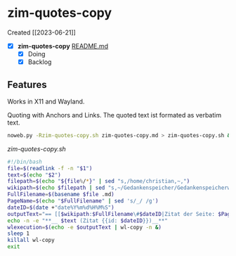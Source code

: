 # zim-quotes-copy
Created [[2023-06-21]]

- [X]  **zim-quotes-copy**  [README.md](README.md)
    - [X] Doing
    - [X] Backlog

## Features

Works in X11 and Wayland.

Quoting with Anchors and Links. The quoted text ist formated as verbatim text.

```bash
noweb.py -Rzim-quotes-copy.sh zim-quotes-copy.md > zim-quotes-copy.sh && echo 'fertig'
```


*zim-quotes-copy.sh*
```bash
#!/bin/bash
file=$(readlink -f -n "$1")
text=$(echo "$2")
filepath=$(echo "${file%/*}" | sed "s,/home/christian,~,")
wikipath=$(echo $filepath | sed "s,~/Gedankenspeicher/Gedankenspeicherwiki/,," | sed "s,/,:,g")
FullFilename=$(basename $file .md)
PageName=$(echo "$FullFilename" | sed 's/_/ /g')
dateID=$(date +"date%Y%m%d%H%M%S")
outputText="== [[$wikipath:$FullFilename\#$dateID|Zitat der Seite: $PageName]] ==\n ''$text''\n Vom $(date +"[[Zettelkasten:%Y:%m:%d|%Y-%m-%d]]")"
echo -n -e "**__ $text (Zitat {{id: $dateID}})__**"
wlexecution=$(echo -e $outputText | wl-copy -n &)
sleep 1
killall wl-copy
exit
```
